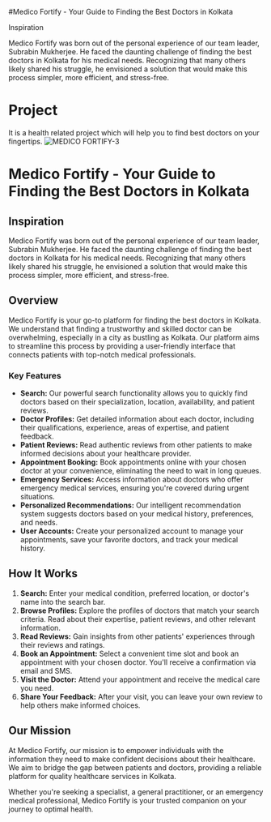 
#Medico Fortify - Your Guide to Finding the Best Doctors in Kolkata

Inspiration

Medico Fortify was born out of the personal experience of our team leader, Subrabin Mukherjee. He faced the daunting challenge of finding the best doctors in Kolkata for his medical needs. Recognizing that many others likely shared his struggle, he envisioned a solution that would make this process simpler, more efficient, and stress-free.


# Project
It is a health related project which will help you to find best doctors on your fingertips.
![MEDICO FORTIFY-3](https://github.com/Kartick-Basak/Project/assets/142428805/ac2147d7-11e2-4ff8-8657-379636922cbc)

# Medico Fortify - Your Guide to Finding the Best Doctors in Kolkata

## Inspiration

Medico Fortify was born out of the personal experience of our team leader, Subrabin Mukherjee. He faced the daunting challenge of finding the best doctors in Kolkata for his medical needs. Recognizing that many others likely shared his struggle, he envisioned a solution that would make this process simpler, more efficient, and stress-free.

## Overview

Medico Fortify is your go-to platform for finding the best doctors in Kolkata. We understand that finding a trustworthy and skilled doctor can be overwhelming, especially in a city as bustling as Kolkata. Our platform aims to streamline this process by providing a user-friendly interface that connects patients with top-notch medical professionals.

### Key Features

- **Search:** Our powerful search functionality allows you to quickly find doctors based on their specialization, location, availability, and patient reviews.
- **Doctor Profiles:** Get detailed information about each doctor, including their qualifications, experience, areas of expertise, and patient feedback.
- **Patient Reviews:** Read authentic reviews from other patients to make informed decisions about your healthcare provider.
- **Appointment Booking:** Book appointments online with your chosen doctor at your convenience, eliminating the need to wait in long queues.
- **Emergency Services:** Access information about doctors who offer emergency medical services, ensuring you're covered during urgent situations.
- **Personalized Recommendations:** Our intelligent recommendation system suggests doctors based on your medical history, preferences, and needs.
- **User Accounts:** Create your personalized account to manage your appointments, save your favorite doctors, and track your medical history.

## How It Works

1. **Search:** Enter your medical condition, preferred location, or doctor's name into the search bar.
2. **Browse Profiles:** Explore the profiles of doctors that match your search criteria. Read about their expertise, patient reviews, and other relevant information.
3. **Read Reviews:** Gain insights from other patients' experiences through their reviews and ratings.
4. **Book an Appointment:** Select a convenient time slot and book an appointment with your chosen doctor. You'll receive a confirmation via email and SMS.
5. **Visit the Doctor:** Attend your appointment and receive the medical care you need.
6. **Share Your Feedback:** After your visit, you can leave your own review to help others make informed choices.

## Our Mission

At Medico Fortify, our mission is to empower individuals with the information they need to make confident decisions about their healthcare. We aim to bridge the gap between patients and doctors, providing a reliable platform for quality healthcare services in Kolkata.

Whether you're seeking a specialist, a general practitioner, or an emergency medical professional, Medico Fortify is your trusted companion on your journey to optimal health.

